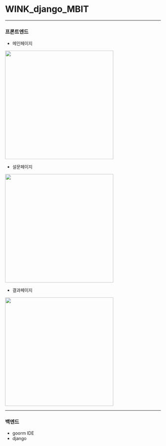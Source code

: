 # WINK_django_MBIT
------------
### 프론트엔드
- 메인페이지
<img width="350" src = "https://user-images.githubusercontent.com/55418359/128818336-eaad9efc-1196-49bb-b899-6ec5c8ef4723.PNG">

- 설문페이지
<img width="350" src = "https://user-images.githubusercontent.com/55418359/128818339-96b26f1f-f04d-4946-8f2e-b9ed10d52d2f.PNG">

- 결과페이지
<img width="350" src = "https://user-images.githubusercontent.com/55418359/128818347-91b249d3-1a88-474c-ab13-fd6b890b2d35.PNG">

------------
### 백엔드
- goorm IDE
- django